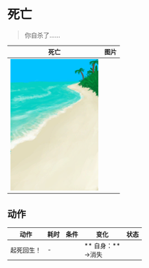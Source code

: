 # 死亡  
> 你自杀了……  
  
  死亡  |   图片   
 ----  |  ----:   
   |  <img decoding="async" src="Sprite/Beach.png" href="a.md" style="max-width:300px;max-height:300px;">   
  
## 动作  
动作  |  耗时  |  条件  |  变化  |  状态  
----  |  ----  |  ----  |  ----  |  ----  
起死回生！<br>  |  -  |    |  ** 自身：**<br>→消失  |    


<script>document.title="死亡 - 卡牌生存百科 Card Survival Wiki";</script>